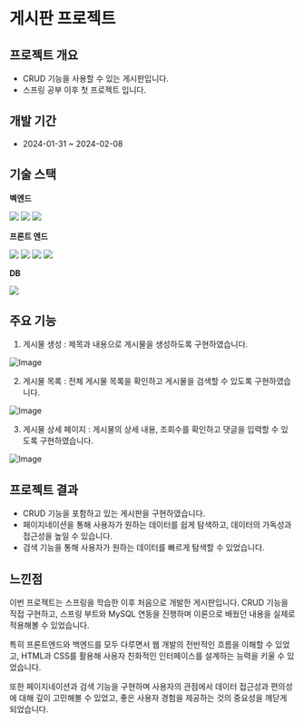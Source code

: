 # 게시판 프로젝트

## 프로젝트 개요

* CRUD 기능을 사용할 수 있는 게시판입니다.
* 스프링 공부 이후 첫 프로젝트 입니다.

## 개발 기간

* 2024-01-31 ~ 2024-02-08

## 기술 스택

**벡엔드**

<img src="https://img.shields.io/badge/java-007396?style=for-the-badge&logo=java&logoColor=white"> <img src="https://img.shields.io/badge/spring-6DB33F?style=for-the-badge&logo=spring&logoColor=white"> <img src="https://img.shields.io/badge/springboot-6DB33F?style=for-the-badge&logo=springboot&logoColor=white">


**프론트 엔드**

<img src="https://img.shields.io/badge/html5-E34F26?style=for-the-badge&logo=html5&logoColor=white"> <img src="https://img.shields.io/badge/css-1572B6?style=for-the-badge&logo=css3&logoColor=white"> <img src="https://img.shields.io/badge/javascript-F7DF1E?style=for-the-badge&logo=javascript&logoColor=black"> <img src="https://img.shields.io/badge/bootstrap-7952B3?style=for-the-badge&logo=bootstrap&logoColor=white">

**DB**

<img src="https://img.shields.io/badge/mysql-4479A1?style=for-the-badge&logo=mysql&logoColor=white">


## 주요 기능

1. 게시물 생성 : 제목과 내용으로 게시물을 생성하도록 구현하였습니다.

![Image](https://github.com/user-attachments/assets/2cf670dd-e0fe-4bcd-9cc5-bbbcd1ec617b)

2. 게시물 목록 : 전체 게시물 목록을 확인하고 게시물을 검색할 수 있도록 구현하였습니다.

![Image](https://github.com/user-attachments/assets/6473421c-81c5-4c20-8a3d-ee7f8d4d24dd)

3. 게시물 상세 페이지 : 게시물의 상세 내용, 조회수를 확인하고 댓글을 입력할 수 있도록 구현하였습니다.

![Image](https://github.com/user-attachments/assets/078cbe7d-5291-424f-a595-6dca74ad68ab)

## 프로젝트 결과

* CRUD 기능을 포함하고 있는 게시판을 구현하였습니다.
* 페이지네이션을 통해 사용자가 원하는 데이터를 쉽게 탐색하고, 데이터의 가독성과 접근성을 높일 수 있습니다.
* 검색 기능을 통해 사용자가 원하는 데이터를 빠르게 탐색할 수 있었습니다.

## 느낀점

이번 프로젝트는 스프링을 학습한 이후 처음으로 개발한 게시판입니다. CRUD 기능을 직접 구현하고, 스프링 부트와 MySQL 연동을 진행하며 이론으로 배웠던 내용을 실제로 적용해볼 수 있었습니다.

특히 프론트엔드와 백엔드를 모두 다루면서 웹 개발의 전반적인 흐름을 이해할 수 있었고, HTML과 CSS를 활용해 사용자 친화적인 인터페이스를 설계하는 능력을 키울 수 있었습니다.

또한 페이지네이션과 검색 기능을 구현하며 사용자의 관점에서 데이터 접근성과 편의성에 대해 깊이 고민해볼 수 있었고, 좋은 사용자 경험을 제공하는 것의 중요성을 깨닫게 되었습니다.
   
